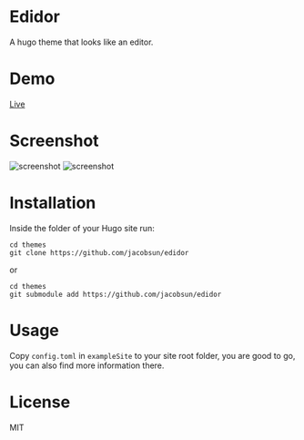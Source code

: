 # Edidor
A hugo theme that looks like an editor.

# Demo
[Live](http://ziox.xyz/)

# Screenshot
![screenshot](https://raw.githubusercontent.com/jacobsun/edidor/master/exampleSite/static/images/screenshot2.png)
![screenshot](https://raw.githubusercontent.com/jacobsun/edidor/master/exampleSite/static/images/screenshot3.png)



# Installation
Inside the folder of your Hugo site run:

```
cd themes
git clone https://github.com/jacobsun/edidor
```
or

```
cd themes
git submodule add https://github.com/jacobsun/edidor
```

# Usage

Copy `config.toml` in `exampleSite` to your site root folder, you are good to go, you can also find more information there.


# License
MIT

